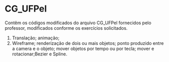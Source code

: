 # CG_UFPel

Contêm os códigos modificados do arquivo CG_UFPel fornecidos pelo professor, modificados conforme os exercícios solicitados.
1) Translação; animação; 
2) Wireframe; renderização de dois ou mais objetos; ponto produzido entre a camera e o objeto; mover objetos por tempo ou por tecla; mover e rotacionar;Bezier e Spline.
